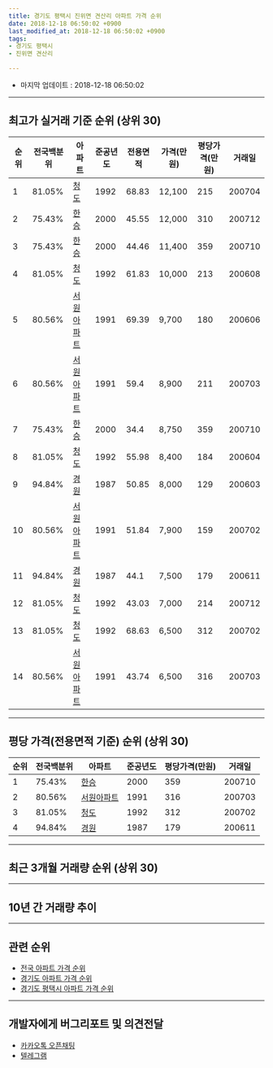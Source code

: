 ```yaml
---
title: 경기도 평택시 진위면 견산리 아파트 가격 순위
date: 2018-12-18 06:50:02 +0900
last_modified_at: 2018-12-18 06:50:02 +0900
tags:
- 경기도 평택시
- 진위면 견산리

---
```


* 마지막 업데이트 : 2018-12-18 06:50:02

---

## 최고가 실거래 기준 순위 (상위 30)


|순위|전국백분위|아파트|준공년도|전용면적|가격(만원)|평당가격(만원)|거래일|
|---|---|---|---|---|---|---|---|
|1|81.05%|[청도](https://search.naver.com/search.naver?query=%EA%B2%BD%EA%B8%B0%EB%8F%84+%ED%8F%89%ED%83%9D%EC%8B%9C+%EC%A7%84%EC%9C%84%EB%A9%B4+%EA%B2%AC%EC%82%B0%EB%A6%AC+%EC%B2%AD%EB%8F%84)|1992|68.83|12,100|215|200704|
|2|75.43%|[한승](https://search.naver.com/search.naver?query=%EA%B2%BD%EA%B8%B0%EB%8F%84+%ED%8F%89%ED%83%9D%EC%8B%9C+%EC%A7%84%EC%9C%84%EB%A9%B4+%EA%B2%AC%EC%82%B0%EB%A6%AC+%ED%95%9C%EC%8A%B9)|2000|45.55|12,000|310|200712|
|3|75.43%|[한승](https://search.naver.com/search.naver?query=%EA%B2%BD%EA%B8%B0%EB%8F%84+%ED%8F%89%ED%83%9D%EC%8B%9C+%EC%A7%84%EC%9C%84%EB%A9%B4+%EA%B2%AC%EC%82%B0%EB%A6%AC+%ED%95%9C%EC%8A%B9)|2000|44.46|11,400|359|200710|
|4|81.05%|[청도](https://search.naver.com/search.naver?query=%EA%B2%BD%EA%B8%B0%EB%8F%84+%ED%8F%89%ED%83%9D%EC%8B%9C+%EC%A7%84%EC%9C%84%EB%A9%B4+%EA%B2%AC%EC%82%B0%EB%A6%AC+%EC%B2%AD%EB%8F%84)|1992|61.83|10,000|213|200608|
|5|80.56%|[서원아파트](https://search.naver.com/search.naver?query=%EA%B2%BD%EA%B8%B0%EB%8F%84+%ED%8F%89%ED%83%9D%EC%8B%9C+%EC%A7%84%EC%9C%84%EB%A9%B4+%EA%B2%AC%EC%82%B0%EB%A6%AC+%EC%84%9C%EC%9B%90%EC%95%84%ED%8C%8C%ED%8A%B8)|1991|69.39|9,700|180|200606|
|6|80.56%|[서원아파트](https://search.naver.com/search.naver?query=%EA%B2%BD%EA%B8%B0%EB%8F%84+%ED%8F%89%ED%83%9D%EC%8B%9C+%EC%A7%84%EC%9C%84%EB%A9%B4+%EA%B2%AC%EC%82%B0%EB%A6%AC+%EC%84%9C%EC%9B%90%EC%95%84%ED%8C%8C%ED%8A%B8)|1991|59.4|8,900|211|200703|
|7|75.43%|[한승](https://search.naver.com/search.naver?query=%EA%B2%BD%EA%B8%B0%EB%8F%84+%ED%8F%89%ED%83%9D%EC%8B%9C+%EC%A7%84%EC%9C%84%EB%A9%B4+%EA%B2%AC%EC%82%B0%EB%A6%AC+%ED%95%9C%EC%8A%B9)|2000|34.4|8,750|359|200710|
|8|81.05%|[청도](https://search.naver.com/search.naver?query=%EA%B2%BD%EA%B8%B0%EB%8F%84+%ED%8F%89%ED%83%9D%EC%8B%9C+%EC%A7%84%EC%9C%84%EB%A9%B4+%EA%B2%AC%EC%82%B0%EB%A6%AC+%EC%B2%AD%EB%8F%84)|1992|55.98|8,400|184|200604|
|9|94.84%|[경원](https://search.naver.com/search.naver?query=%EA%B2%BD%EA%B8%B0%EB%8F%84+%ED%8F%89%ED%83%9D%EC%8B%9C+%EC%A7%84%EC%9C%84%EB%A9%B4+%EA%B2%AC%EC%82%B0%EB%A6%AC+%EA%B2%BD%EC%9B%90)|1987|50.85|8,000|129|200603|
|10|80.56%|[서원아파트](https://search.naver.com/search.naver?query=%EA%B2%BD%EA%B8%B0%EB%8F%84+%ED%8F%89%ED%83%9D%EC%8B%9C+%EC%A7%84%EC%9C%84%EB%A9%B4+%EA%B2%AC%EC%82%B0%EB%A6%AC+%EC%84%9C%EC%9B%90%EC%95%84%ED%8C%8C%ED%8A%B8)|1991|51.84|7,900|159|200702|
|11|94.84%|[경원](https://search.naver.com/search.naver?query=%EA%B2%BD%EA%B8%B0%EB%8F%84+%ED%8F%89%ED%83%9D%EC%8B%9C+%EC%A7%84%EC%9C%84%EB%A9%B4+%EA%B2%AC%EC%82%B0%EB%A6%AC+%EA%B2%BD%EC%9B%90)|1987|44.1|7,500|179|200611|
|12|81.05%|[청도](https://search.naver.com/search.naver?query=%EA%B2%BD%EA%B8%B0%EB%8F%84+%ED%8F%89%ED%83%9D%EC%8B%9C+%EC%A7%84%EC%9C%84%EB%A9%B4+%EA%B2%AC%EC%82%B0%EB%A6%AC+%EC%B2%AD%EB%8F%84)|1992|43.03|7,000|214|200712|
|13|81.05%|[청도](https://search.naver.com/search.naver?query=%EA%B2%BD%EA%B8%B0%EB%8F%84+%ED%8F%89%ED%83%9D%EC%8B%9C+%EC%A7%84%EC%9C%84%EB%A9%B4+%EA%B2%AC%EC%82%B0%EB%A6%AC+%EC%B2%AD%EB%8F%84)|1992|68.63|6,500|312|200702|
|14|80.56%|[서원아파트](https://search.naver.com/search.naver?query=%EA%B2%BD%EA%B8%B0%EB%8F%84+%ED%8F%89%ED%83%9D%EC%8B%9C+%EC%A7%84%EC%9C%84%EB%A9%B4+%EA%B2%AC%EC%82%B0%EB%A6%AC+%EC%84%9C%EC%9B%90%EC%95%84%ED%8C%8C%ED%8A%B8)|1991|43.74|6,500|316|200703|


---

## 평당 가격(전용면적 기준) 순위 (상위 30)


|순위|전국백분위|아파트|준공년도|평당가격(만원)|거래일|
|---|---|---|---|---|---|
|1|75.43%|[한승](https://search.naver.com/search.naver?query=%EA%B2%BD%EA%B8%B0%EB%8F%84+%ED%8F%89%ED%83%9D%EC%8B%9C+%EC%A7%84%EC%9C%84%EB%A9%B4+%EA%B2%AC%EC%82%B0%EB%A6%AC+%ED%95%9C%EC%8A%B9)|2000|359|200710|
|2|80.56%|[서원아파트](https://search.naver.com/search.naver?query=%EA%B2%BD%EA%B8%B0%EB%8F%84+%ED%8F%89%ED%83%9D%EC%8B%9C+%EC%A7%84%EC%9C%84%EB%A9%B4+%EA%B2%AC%EC%82%B0%EB%A6%AC+%EC%84%9C%EC%9B%90%EC%95%84%ED%8C%8C%ED%8A%B8)|1991|316|200703|
|3|81.05%|[청도](https://search.naver.com/search.naver?query=%EA%B2%BD%EA%B8%B0%EB%8F%84+%ED%8F%89%ED%83%9D%EC%8B%9C+%EC%A7%84%EC%9C%84%EB%A9%B4+%EA%B2%AC%EC%82%B0%EB%A6%AC+%EC%B2%AD%EB%8F%84)|1992|312|200702|
|4|94.84%|[경원](https://search.naver.com/search.naver?query=%EA%B2%BD%EA%B8%B0%EB%8F%84+%ED%8F%89%ED%83%9D%EC%8B%9C+%EC%A7%84%EC%9C%84%EB%A9%B4+%EA%B2%AC%EC%82%B0%EB%A6%AC+%EA%B2%BD%EC%9B%90)|1987|179|200611|


---

## 최근 3개월 거래량 순위 (상위 30)


<div style="width:100%;">
    <canvas id="deal_count_ranking" height="250"></canvas>
</div>


<script>
new Chart(document.getElementById("deal_count_ranking"), {
    type: 'horizontalBar',
    data: {
        labels: ['한승', '경원', '서원아파트'],
        datasets: [{
            label: '실거래 수',
            data: [3, 1, 1],
            borderColor: "rgba(255, 0, 128, 1)",
            backgroundColor: "rgba(255, 0, 128, 0.5)",
            fill: false,
        }]
    },
    options: {
        responsive: true,
        title: {
            display: true,
            text: '최근 3개월 거래량 순위'
        },
        tooltips: {
            mode: 'index',
            intersect: false,
            callbacks: {
                title: function(tooltipItems, data) {
                    return "실거래 수:";
                },
                label: function(tooltipItem, data) {
                    return data.labels[tooltipItem.index] + ": " + tooltipItem.xLabel;
                }
            }
        },
        hover: {
            mode: 'nearest',
            intersect: true
        },
        scales: {
            xAxes: [{
                display: true,
                scaleLabel: {
                    display: true,
                    labelString: '실거래 수'
                },
                ticks: {
                    suggestedMin: 0,
                }
            }],
            yAxes: [{
                display: true,
                ticks: {
                    autoSkip: false,
                    callback: function(value, index, values) {
                        if (value.length > 15)
                            return value.substr(0, 13) + "...";
                        else
                            return value;
                    }
                },
                scaleLabel: {
                    display: false,
                }
            }]
        }
    }
});

</script>


---

## 10년 간 거래량 추이


<div style="width:100%;">
    <canvas id="deal_progress" height="250"></canvas>
</div>

<script>
new Chart(document.getElementById("deal_progress"), {
    type: 'line',
    data: {
        labels: ['200812','200901','200902','200903','200904','200905','200906','200907','200908','200909','200910','200911','200912','201001','201002','201003','201004','201005','201006','201007','201008','201009','201010','201011','201012','201101','201102','201103','201104','201105','201106','201107','201108','201109','201110','201111','201112','201201','201202','201203','201204','201205','201206','201207','201208','201209','201210','201211','201212','201301','201302','201303','201304','201305','201306','201307','201308','201309','201310','201311','201312','201401','201402','201403','201404','201405','201406','201407','201408','201409','201410','201411','201412','201501','201502','201503','201504','201505','201506','201507','201508','201509','201510','201511','201512','201601','201602','201603','201604','201605','201606','201607','201608','201609','201610','201611','201612','201701','201702','201703','201704','201705','201706','201707','201708','201709','201710','201711','201712','201801','201802','201803','201804','201805','201806','201807','201808','201809','201810','201811','201812'],
        datasets: [{
            label: '실거래 수',
            pointRadius: 1,
            data: [2, 2, 3, 2, 5, 6, 6, 8, 4, 7, 10, 3, 4, 6, 5, 7, 14, 11, 12, 13, 6, 8, 14, 5, 6, 10, 11, 11, 13, 8, 6, 9, 14, 14, 17, 8, 7, 7, 12, 10, 4, 6, 5, 5, 6, 7, 7, 8, 4, 2, 4, 13, 19, 9, 5, 8, 6, 5, 5, 2, 2, 7, 2, 9, 6, 7, 7, 7, 9, 9, 15, 6, 9, 10, 14, 20, 9, 10, 6, 8, 4, 8, 14, 8, 4, 5, 7, 13, 10, 12, 7, 14, 10, 5, 6, 6, 4, 2, 3, 11, 6, 7, 11, 5, 13, 8, 7, 2, 3, 2, 3, 5, 3, 4, 4, 3, 4, 4, 4, 1, 0],
            borderColor: "rgba(255, 201, 14, 1)",
            backgroundColor: "rgba(255, 201, 14, 0.5)",
            fill: true,
        }]
    },
    options: {
        responsive: true,
        title: {
            display: true,
            text: '10년간 거래량 추이'
        },
        tooltips: {
            mode: 'index',
            intersect: false,
        },
        hover: {
            mode: 'nearest',
            intersect: true
        },
        scales: {
            xAxes: [{
                display: true,
                scaleLabel: {
                    display: true,
                    labelString: '년/월'
                }
            }],
            yAxes: [{
                display: true,
                ticks: {
                    suggestedMin: 0,
                },
                scaleLabel: {
                    display: true,
                    labelString: '실거래 수'
                }
            }]
        }
    }
});

</script>


---

## 관련 순위

- [전국 아파트 가격 순위](https://inasie.github.io/apt-ranking/전국)
- [경기도 아파트 가격 순위](https://inasie.github.io/apt-ranking/경기도)
- [경기도 평택시 아파트 가격 순위](https://inasie.github.io/apt-ranking/경기도-평택시)


---

## 개발자에게 버그리포트 및 의견전달

- [카카오톡 오픈채팅](https://open.kakao.com/o/gLJUAP4)
- [텔레그램](https://t.me/inasie)

